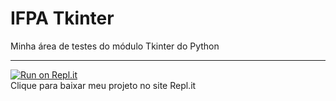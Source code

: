 # IFPA Tkinter

Minha área de testes do módulo Tkinter do Python

---

[![Run on Repl.it](https://repl.it/badge/github/vitorkoch/IFPA-tkinter)](https://repl.it/github/vitorkoch/IFPA-tkinter)  
Clique para baixar meu projeto no site Repl.it
